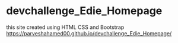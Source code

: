 # devchallenge_Edie_Homepage
this site created using HTML CSS and Bootstrap https://parveshahamed00.github.io/devchallenge_Edie_Homepage/
